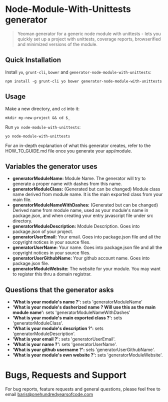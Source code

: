# Node-Module-With-Unittests generator

> Yeoman generator for a generic node module with unittests - lets you quickly set up a project with unittests, coverage reports, browserified and minimized versions of the module.

## Quick Installation

Install `yo`, `grunt-cli`, `bower` and `generator-node-module-with-unittests`:
```
npm install -g grunt-cli yo bower generator-node-module-with-unittests
```

## Usage

Make a new directory, and `cd` into it:
```
mkdir my-new-project && cd $_
```

Run `yo node-module-with-unittests`:
```
yo node-module-with-unittests
```

For an in-depth explanation of what this generator creates, refer to the HOW_TO_GUIDE.md file once you generate your app/module.

## Variables the generator uses ##

* **generatorModuleName:** Module Name. The generator will try to generate a proper name with dashes from this name.
* **generatorModuleClass:** (Generated but can be changed) Module class name derived from module name. It is the main exported class from your main file.
* **generatorModuleNameWithDashes:** (Generated but can be changed) Derived name from module name, used as your module's name in package.json, and when creating your entry javascript file under src directory.
* **generatorModuleDescription:** Module Description. Goes into package.json of your project.
* **generatorUserEmail:** Your email. Goes into package.json file and all the copyright notices in your source files.
* **generatorUserName:** Your name. Goes into package.json file and all the copyright notices in your source files.
* **generatorUserGithubName:** Your github account name. Goes into package.json file.
* **generatorModuleWebsite:** The website for your module. You may want to register this thru a domain registrar.

## Questions that the generator asks ##

* **'What is your module's name ?':** sets 'generatorModuleName'
* **'What is your module's dasherized name ? Will use this as the main module name':** sets 'generatorModuleNameWithDashes'
* **'What is your module's main exported class ?':** sets 'generatorModuleClass'.
* **'What is your module's description ?':** sets 'generatorModuleDescription'.
* **'What is your email ?':** sets 'generatorUserEmail'.
* **'What is your name ?':** sets 'generatorUserName'.
* **'What is your github username ?':** sets 'generatorUserGithubName'.
* **'What is your module's own website ?':** sets 'generatorModuleWebsite'.

# Bugs, Requests and Support #

For bug reports, feature requests and general questions, please feel free to email baris@onehundredyearsofcode.com
